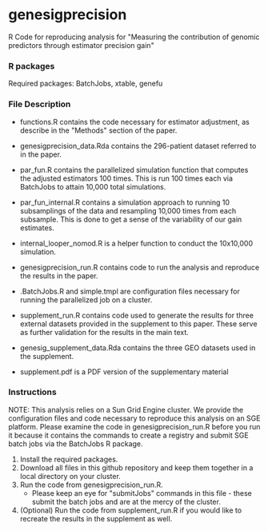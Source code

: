 # genesigprecision
R Code for reproducing analysis for "Measuring the contribution of genomic predictors through estimator precision gain"

### R packages
Required packages:
BatchJobs, xtable, genefu

### File Description
* functions.R contains the code necessary for estimator adjustment, as describe in the "Methods" section of the paper.
* genesigprecision_data.Rda contains the 296-patient dataset referred to in the paper.
* par_fun.R contains the parallelized simulation function that computes the adjusted estimators 100 times. This is run 100 times each via BatchJobs to attain 10,000 total simulations.
* par_fun_internal.R contains a simulation approach to running 10 subsamplings of the data and resampling 10,000 times from each subsample. This is done to get a sense of the variability of our gain estimates.
* internal_looper_nomod.R is a helper function to conduct the 10x10,000 simulation.
* genesigprecision_run.R contains code to run the analysis and reproduce the results in the paper.
* .BatchJobs.R and simple.tmpl are configuration files necessary for running the parallelized job on a cluster.

* supplement_run.R contains code used to generate the results for three external datasets provided in the supplement to this paper. These serve as further validation for the results in the main text.
* genesig_supplement_data.Rda contains the three GEO datasets used in the supplement.
* supplement.pdf is a PDF version of the supplementary material

### Instructions

NOTE: This analysis relies on a Sun Grid Engine cluster. We provide the configuration files and code necessary to reproduce this analysis
on an SGE platform. Please examine the code in genesigprecision_run.R before you run it because it contains the commands to create a registry
and submit SGE batch jobs via the BatchJobs R package.

1. Install the required packages.
2. Download all files in this github repository and keep them together in a local directory on your cluster.
3. Run the code from genesigprecision_run.R.
	* Please keep an eye for "submitJobs" commands in this file - these submit the batch jobs and are at the mercy of the cluster.
4. (Optional) Run the code from supplement_run.R if you would like to recreate the results in the supplement as well.	